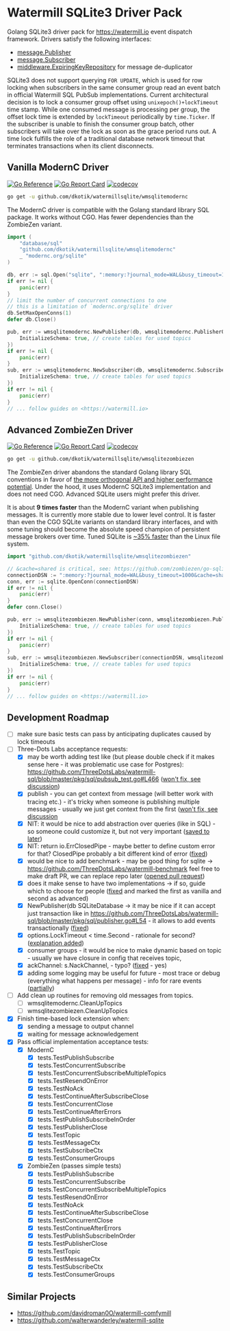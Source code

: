 # Watermill SQLite3 Driver Pack

Golang SQLite3 driver pack for <https://watermill.io> event dispatch framework. Drivers satisfy the following interfaces:

- [message.Publisher](https://pkg.go.dev/github.com/ThreeDotsLabs/watermill@v1.4.6/message#Publisher)
- [message.Subscriber](https://pkg.go.dev/github.com/ThreeDotsLabs/watermill@v1.4.6/message#Subscriber)
- [middleware.ExpiringKeyRepository](https://pkg.go.dev/github.com/ThreeDotsLabs/watermill@v1.4.6/message/router/middleware#ExpiringKeyRepository) for message de-duplicator

SQLite3 does not support querying `FOR UPDATE`, which is used for row locking when subscribers in the same consumer group read an event batch in official Watermill SQL PubSub implementations. Current architectural decision is to lock a consumer group offset using `unixepoch()+lockTimeout` time stamp. While one consumed message is processing per group, the offset lock time is extended by `lockTimeout` periodically by `time.Ticker`. If the subscriber is unable to finish the consumer group batch, other subscribers will take over the lock as soon as the grace period runs out. A time lock fulfills the role of a traditional database network timeout that terminates transactions when its client disconnects.

## Vanilla ModernC Driver
[![Go Reference](https://pkg.go.dev/badge/github.com/ThreeDotsLabs/watermill.svg)](https://pkg.go.dev/github.com/dkotik/watermillsqlite/wmsqlitemodernc)
[![Go Report Card](https://goreportcard.com/badge/github.com/dkotik/watermillsqlite/wmsqlitemodernc)](https://goreportcard.com/report/github.com/dkotik/watermillsqlite/wmsqlitemodernc)
[![codecov](https://codecov.io/gh/dkotik/watermillsqlite/wmsqlitemodernc/branch/master/graph/badge.svg)](https://codecov.io/gh/dkotik/watermillsqlite/wmsqlitemodernc)

```sh
go get -u github.com/dkotik/watermillsqlite/wmsqlitemodernc
```

The ModernC driver is compatible with the Golang standard library SQL package. It works without CGO. Has fewer dependencies than the ZombieZen variant.

```go
import (
	"database/sql"
	"github.com/dkotik/watermillsqlite/wmsqlitemodernc"
	_ "modernc.org/sqlite"
)

db, err := sql.Open("sqlite", ":memory:?journal_mode=WAL&busy_timeout=1000&cache=shared")
if err != nil {
	panic(err)
}
// limit the number of concurrent connections to one
// this is a limitation of `modernc.org/sqlite` driver
db.SetMaxOpenConns(1)
defer db.Close()

pub, err := wmsqlitemodernc.NewPublisher(db, wmsqlitemodernc.PublisherOptions{
	InitializeSchema: true, // create tables for used topics
})
if err != nil {
	panic(err)
}
sub, err := wmsqlitemodernc.NewSubscriber(db, wmsqlitemodernc.SubscriberOptions{
	InitializeSchema: true, // create tables for used topics
})
if err != nil {
	panic(err)
}
// ... follow guides on <https://watermill.io>
```

## Advanced ZombieZen Driver
[![Go Reference](https://pkg.go.dev/badge/github.com/ThreeDotsLabs/watermill.svg)](https://pkg.go.dev/github.com/dkotik/watermillsqlite/wmsqlitezombiezen)
[![Go Report Card](https://goreportcard.com/badge/github.com/dkotik/watermillsqlite/wmsqlitezombiezen)](https://goreportcard.com/report/github.com/dkotik/watermillsqlite/wmsqlitezombiezen)
[![codecov](https://codecov.io/gh/dkotik/watermillsqlite/wmsqlitezombiezen/branch/master/graph/badge.svg)](https://codecov.io/gh/dkotik/watermillsqlite/wmsqlitezombiezen)

```sh
go get -u github.com/dkotik/watermillsqlite/wmsqlitezombiezen
```

The ZombieZen driver abandons the standard Golang library SQL conventions in favor of [the more orthogonal API and higher performance potential](https://crawshaw.io/blog/go-and-sqlite). Under the hood, it uses ModernC SQLite3 implementation and does not need CGO. Advanced SQLite users might prefer this driver.

It is about **9 times faster** than the ModernC variant when publishing messages. It is currently more stable due to lower level control. It is faster than even the CGO SQLite variants on standard library interfaces, and with some tuning should become the absolute speed champion of persistent message brokers over time. Tuned SQLite is [~35% faster](https://sqlite.org/fasterthanfs.html) than the Linux file system.

```go
import "github.com/dkotik/watermillsqlite/wmsqlitezombiezen"

// &cache=shared is critical, see: https://github.com/zombiezen/go-sqlite/issues/92#issuecomment-2052330643
connectionDSN := ":memory:?journal_mode=WAL&busy_timeout=1000&cache=shared")
conn, err := sqlite.OpenConn(connectionDSN)
if err != nil {
	panic(err)
}
defer conn.Close()

pub, err := wmsqlitezombiezen.NewPublisher(conn, wmsqlitezombiezen.PublisherOptions{
	InitializeSchema: true, // create tables for used topics
})
if err != nil {
	panic(err)
}
sub, err := wmsqlitezombiezen.NewSubscriber(connectionDSN, wmsqlitezombiezen.SubscriberOptions{
	InitializeSchema: true, // create tables for used topics
})
if err != nil {
	panic(err)
}
// ... follow guides on <https://watermill.io>
```

## Development Roadmap

- [ ] make sure basic tests can pass by anticipating duplicates caused by lock timeouts
- [ ] Three-Dots Labs acceptance requests:
    - [x] may be worth adding test like (but please double check if it makes sense here - it was problematic use case for Postgres): https://github.com/ThreeDotsLabs/watermill-sql/blob/master/pkg/sql/pubsub_test.go#L466 ([won't fix, see discussion](https://github.com/dkotik/watermillsqlite/issues/10#issuecomment-2813855209))
    - [x] publish - you can get context from message (will better work with tracing etc.) - it's tricky when someone is publishing multiple messages - usually we just get context from the first ([won't fix, see discussion](https://github.com/dkotik/watermillsqlite/issues/11)
    - [x] NIT: it would be nice to add abstraction over queries (like in SQL) - so someone could customize it, but not very important ([saved to later](https://github.com/dkotik/watermillsqlite/issues/13))
    - [x] NIT: return io.ErrClosedPipe - maybe better to define custom error for that? ClosedPipe probably a bit different kind of error ([fixed](https://github.com/dkotik/watermillsqlite/commit/e09a9365230f04b14b0d63c76bc8a9c8e94436b7))
    - [x] would be nice to add benchmark - may be good thing for sqlite -> https://github.com/ThreeDotsLabs/watermill-benchmark feel free to make draft PR, we can replace repo later ([opened pull request](https://github.com/ThreeDotsLabs/watermill-benchmark/pull/10))
    - [x] does it  make sense to have two implementations -> if so, guide which to choose for people ([fixed](https://github.com/dkotik/watermillsqlite/commit/74d00ca378a4130b53676dc64a8dfeb277cabc34) and marked the first as vanilla and second as advanced)
    - [x] NewPublisher(db SQLiteDatabase -> it may be nice if it can accept just transaction like in https://github.com/ThreeDotsLabs/watermill-sql/blob/master/pkg/sql/publisher.go#L54 - it allows to add events transactionally ([fixed](https://github.com/dkotik/watermillsqlite/issues/10))
    - [x] options.LockTimeout < time.Second - rationale for second? ([explanation added](https://github.com/dkotik/watermillsqlite/commit/240ec78d2c0e85af3ba84054dbb12621a6aeeae3))
    - [x] consumer groups - it would be nice to make dynamic based on topic - usually we have closure in config that receives topic,
    - [x] ackChannel:   s.NackChannel, - typo? ([fixed](https://github.com/dkotik/watermillsqlite/commit/ae70e4c4989d07ae0d58426d623d48af342a2d10) - yes)
    - [x] adding some logging may be useful for future - most trace or debug (everything what happens per message) - info for rare events ([partially](https://github.com/dkotik/watermillsqlite/issues/12))
- [ ] Add clean up routines for removing old messages from topics.
    - [ ] wmsqlitemodernc.CleanUpTopics
    - [ ] wmsqlitezombiezen.CleanUpTopics
- [x] Finish time-based lock extension when:
    - [x] sending a message to output channel
    - [x] waiting for message acknowledgement
- [x] Pass official implementation acceptance tests:
    - [x] ModernC
        - [x] tests.TestPublishSubscribe
        - [x] tests.TestConcurrentSubscribe
        - [x] tests.TestConcurrentSubscribeMultipleTopics
        - [x] tests.TestResendOnError
        - [x] tests.TestNoAck
        - [x] tests.TestContinueAfterSubscribeClose
        - [x] tests.TestConcurrentClose
        - [x] tests.TestContinueAfterErrors
        - [x] tests.TestPublishSubscribeInOrder
        - [x] tests.TestPublisherClose
        - [x] tests.TestTopic
        - [x] tests.TestMessageCtx
        - [x] tests.TestSubscribeCtx
        - [x] tests.TestConsumerGroups
    - [x] ZombieZen (passes simple tests)
        - [x] tests.TestPublishSubscribe
        - [x] tests.TestConcurrentSubscribe
        - [x] tests.TestConcurrentSubscribeMultipleTopics
        - [x] tests.TestResendOnError
        - [x] tests.TestNoAck
        - [x] tests.TestContinueAfterSubscribeClose
        - [x] tests.TestConcurrentClose
        - [x] tests.TestContinueAfterErrors
        - [x] tests.TestPublishSubscribeInOrder
        - [x] tests.TestPublisherClose
        - [x] tests.TestTopic
        - [x] tests.TestMessageCtx
        - [x] tests.TestSubscribeCtx
        - [x] tests.TestConsumerGroups

## Similar Projects

- <https://github.com/davidroman0O/watermill-comfymill>
- <https://github.com/walterwanderley/watermill-sqlite>
<!-- - <https://github.com/ov2b/watermill-sqlite3> - author requested removal of the mention, because it is a very rough draft - requires CGO for `mattn/go-sqlite3` dependency -->
